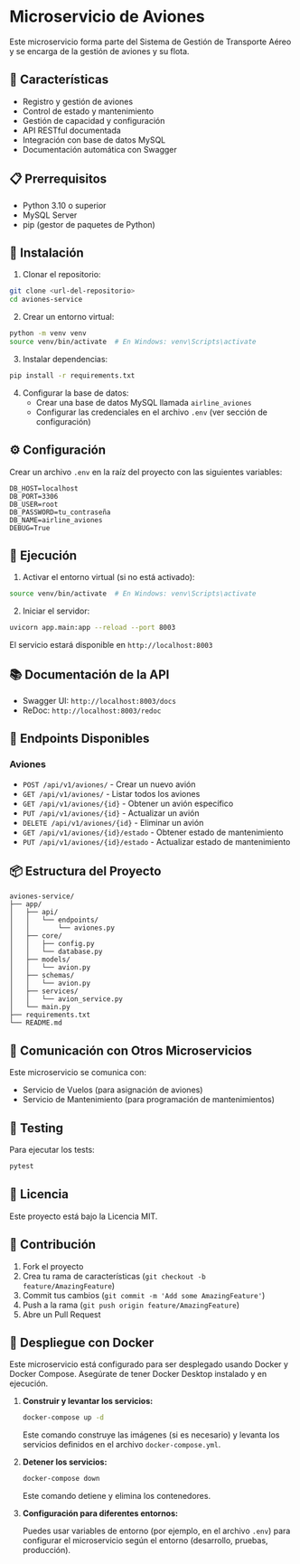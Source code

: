# Microservicio de Aviones

Este microservicio forma parte del Sistema de Gestión de Transporte Aéreo y se encarga de la gestión de aviones y su flota.

## 🚀 Características

- Registro y gestión de aviones
- Control de estado y mantenimiento
- Gestión de capacidad y configuración
- API RESTful documentada
- Integración con base de datos MySQL
- Documentación automática con Swagger

## 📋 Prerrequisitos

- Python 3.10 o superior
- MySQL Server
- pip (gestor de paquetes de Python)

## 🔧 Instalación

1. Clonar el repositorio:
```bash
git clone <url-del-repositorio>
cd aviones-service
```

2. Crear un entorno virtual:
```bash
python -m venv venv
source venv/bin/activate  # En Windows: venv\Scripts\activate
```

3. Instalar dependencias:
```bash
pip install -r requirements.txt
```

4. Configurar la base de datos:
   - Crear una base de datos MySQL llamada `airline_aviones`
   - Configurar las credenciales en el archivo `.env` (ver sección de configuración)

## ⚙️ Configuración

Crear un archivo `.env` en la raíz del proyecto con las siguientes variables:

```env
DB_HOST=localhost
DB_PORT=3306
DB_USER=root
DB_PASSWORD=tu_contraseña
DB_NAME=airline_aviones
DEBUG=True
```

## 🚀 Ejecución

1. Activar el entorno virtual (si no está activado):
```bash
source venv/bin/activate  # En Windows: venv\Scripts\activate
```

2. Iniciar el servidor:
```bash
uvicorn app.main:app --reload --port 8003
```

El servicio estará disponible en `http://localhost:8003`

## 📚 Documentación de la API

- Swagger UI: `http://localhost:8003/docs`
- ReDoc: `http://localhost:8003/redoc`

## 📝 Endpoints Disponibles

### Aviones

- `POST /api/v1/aviones/` - Crear un nuevo avión
- `GET /api/v1/aviones/` - Listar todos los aviones
- `GET /api/v1/aviones/{id}` - Obtener un avión específico
- `PUT /api/v1/aviones/{id}` - Actualizar un avión
- `DELETE /api/v1/aviones/{id}` - Eliminar un avión
- `GET /api/v1/aviones/{id}/estado` - Obtener estado de mantenimiento
- `PUT /api/v1/aviones/{id}/estado` - Actualizar estado de mantenimiento

## 📦 Estructura del Proyecto

```
aviones-service/
├── app/
│   ├── api/
│   │   └── endpoints/
│   │       └── aviones.py
│   ├── core/
│   │   ├── config.py
│   │   └── database.py
│   ├── models/
│   │   └── avion.py
│   ├── schemas/
│   │   └── avion.py
│   ├── services/
│   │   └── avion_service.py
│   └── main.py
├── requirements.txt
└── README.md
```

## 🤝 Comunicación con Otros Microservicios

Este microservicio se comunica con:
- Servicio de Vuelos (para asignación de aviones)
- Servicio de Mantenimiento (para programación de mantenimientos)

## 🧪 Testing

Para ejecutar los tests:
```bash
pytest
```

## 📄 Licencia

Este proyecto está bajo la Licencia MIT.

## 👥 Contribución

1. Fork el proyecto
2. Crea tu rama de características (`git checkout -b feature/AmazingFeature`)
3. Commit tus cambios (`git commit -m 'Add some AmazingFeature'`)
4. Push a la rama (`git push origin feature/AmazingFeature`)
5. Abre un Pull Request

## 🐳 Despliegue con Docker

Este microservicio está configurado para ser desplegado usando Docker y Docker Compose. Asegúrate de tener Docker Desktop instalado y en ejecución.

1. **Construir y levantar los servicios:**

   ```bash
   docker-compose up -d
   ```

   Este comando construye las imágenes (si es necesario) y levanta los servicios definidos en el archivo `docker-compose.yml`.

2. **Detener los servicios:**

   ```bash
   docker-compose down
   ```

   Este comando detiene y elimina los contenedores.

3. **Configuración para diferentes entornos:**

   Puedes usar variables de entorno (por ejemplo, en el archivo `.env`) para configurar el microservicio según el entorno (desarrollo, pruebas, producción). 